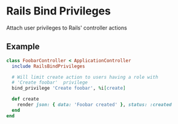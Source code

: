 # Rails Bind Privileges

Attach user privileges to Rails' controller actions

## Example
```ruby
class FoobarController < ApplicationController
  include RailsBindPrivileges

  # Will limit create action to users having a role with
  # 'Create foobar'  privilege
  bind_privilege 'Create foobar', %i[create]

  def create
    render json: { data: 'Foobar created' }, status: :created
  end
end
```